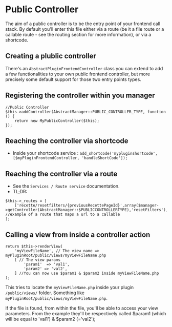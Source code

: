 # Public Controller

The aim of a public controller is to be the entry point of your frontend call stack. By default you'll enter this file either via a route (be it a file route or a callable route - see the routing section for more information), or via a shortcode.

## Creating a plublic controller

There's an `AbstractPluginFrontendController` class you can extend to add a few functionalities to your own public frontend controller, but more precisely some default support for those two entry points types.

## Registering the controller within you manager

```
//Public Controller
$this->addController(AbstractManager::PUBLIC_CONTROLLER_TYPE, function () {
    return new MyPublicController($this);
});
```

## Reaching the controller via shortcode

- Inside your shortcode service : `add_shortcode('mypluginshortcode', [$myPluginFrontendController, 'handleShortCode']);`

## Reaching the controller via a route

- See the `Services / Route service` documentation.
- TL;DR:
 
```
$this->_routes = [
	['recette/resetfilters/{previousRecettePageId}',array($manager->getController(AbstractManager::$PUBLICCONTROLLERTYPE),'resetFilters'),'GET'] //example of a route that maps a url to a callable
];
```

## Calling a view from inside a controller action

```
return $this->renderView(
    'myViewFileName', // The view name => myPluginRoot/public/views/myViewFileName.php
    [ // The view params
        'param1'  => 'val1', 
        'param2' => 'val2',
    ] //You can now use $param1 & $param2 inside myViewFileName.php
);
```

This tries to locate the `myViewFileName.php` inside your plugin `/public/views/` folder. Something like `myPluginRoot/public/views/myViewFileName.php`.

If the file is found, from within the file, you'll be able to access your view parameters. From the example they'll be respectively called $param1 (which will be equal to 'val1')  & $param2 (='val2');
